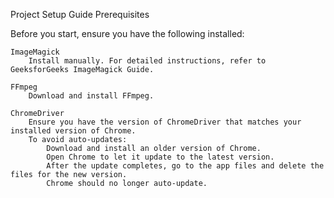 Project Setup Guide
Prerequisites

Before you start, ensure you have the following installed:

    ImageMagick
        Install manually. For detailed instructions, refer to GeeksforGeeks ImageMagick Guide.

    FFmpeg
        Download and install FFmpeg.

    ChromeDriver
        Ensure you have the version of ChromeDriver that matches your installed version of Chrome.
        To avoid auto-updates:
            Download and install an older version of Chrome.
            Open Chrome to let it update to the latest version.
            After the update completes, go to the app files and delete the files for the new version.
            Chrome should no longer auto-update.
